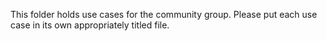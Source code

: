 This folder holds use cases for the community group. Please put each use case in its own appropriately titled file.
